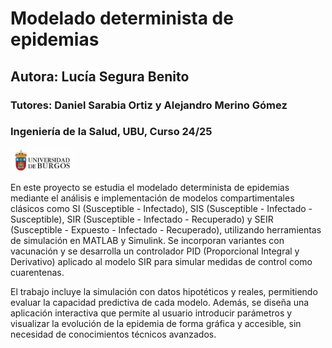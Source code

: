 # Modelado determinista de epidemias
## Autora: Lucía Segura Benito
### Tutores: Daniel Sarabia Ortiz y Alejandro Merino Gómez
### Ingeniería de la Salud, UBU, Curso 24/25

<img src="ubu.png" alt="Logo de la UBU" width="100"/>




En este proyecto se estudia el modelado determinista de epidemias mediante el análisis e implementación de modelos compartimentales clásicos como SI (Susceptible - Infectado), SIS (Susceptible - Infectado - Susceptible), SIR (Susceptible - Infectado - Recuperado) y SEIR (Susceptible - Expuesto - Infectado - Recuperado), utilizando herramientas de simulación en MATLAB y Simulink. Se incorporan variantes con vacunación y se desarrolla un controlador PID (Proporcional Integral y Derivativo) aplicado al modelo SIR para simular medidas de control como cuarentenas.




El trabajo incluye la simulación con datos hipotéticos y reales, permitiendo evaluar la capacidad predictiva de cada modelo. Además, se diseña una aplicación interactiva que permite al usuario introducir parámetros y visualizar la evolución de la epidemia de forma gráfica y accesible, sin necesidad de conocimientos técnicos avanzados.

